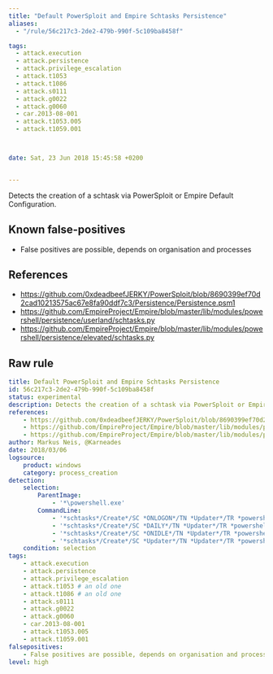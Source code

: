 ```yaml
---
title: "Default PowerSploit and Empire Schtasks Persistence"
aliases:
  - "/rule/56c217c3-2de2-479b-990f-5c109ba8458f"

tags:
  - attack.execution
  - attack.persistence
  - attack.privilege_escalation
  - attack.t1053
  - attack.t1086
  - attack.s0111
  - attack.g0022
  - attack.g0060
  - car.2013-08-001
  - attack.t1053.005
  - attack.t1059.001



date: Sat, 23 Jun 2018 15:45:58 +0200


---
```


Detects the creation of a schtask via PowerSploit or Empire Default Configuration.

<!--more-->


## Known false-positives

* False positives are possible, depends on organisation and processes



## References

* https://github.com/0xdeadbeefJERKY/PowerSploit/blob/8690399ef70d2cad10213575ac67e8fa90ddf7c3/Persistence/Persistence.psm1
* https://github.com/EmpireProject/Empire/blob/master/lib/modules/powershell/persistence/userland/schtasks.py
* https://github.com/EmpireProject/Empire/blob/master/lib/modules/powershell/persistence/elevated/schtasks.py


## Raw rule
```yaml
title: Default PowerSploit and Empire Schtasks Persistence
id: 56c217c3-2de2-479b-990f-5c109ba8458f
status: experimental
description: Detects the creation of a schtask via PowerSploit or Empire Default Configuration.
references:
    - https://github.com/0xdeadbeefJERKY/PowerSploit/blob/8690399ef70d2cad10213575ac67e8fa90ddf7c3/Persistence/Persistence.psm1
    - https://github.com/EmpireProject/Empire/blob/master/lib/modules/powershell/persistence/userland/schtasks.py
    - https://github.com/EmpireProject/Empire/blob/master/lib/modules/powershell/persistence/elevated/schtasks.py
author: Markus Neis, @Karneades
date: 2018/03/06
logsource:
    product: windows
    category: process_creation
detection:
    selection:
        ParentImage:
            - '*\powershell.exe'
        CommandLine:
            - '*schtasks*/Create*/SC *ONLOGON*/TN *Updater*/TR *powershell*'
            - '*schtasks*/Create*/SC *DAILY*/TN *Updater*/TR *powershell*'
            - '*schtasks*/Create*/SC *ONIDLE*/TN *Updater*/TR *powershell*'
            - '*schtasks*/Create*/SC *Updater*/TN *Updater*/TR *powershell*'
    condition: selection
tags:
    - attack.execution
    - attack.persistence
    - attack.privilege_escalation
    - attack.t1053 # an old one
    - attack.t1086 # an old one
    - attack.s0111
    - attack.g0022
    - attack.g0060
    - car.2013-08-001
    - attack.t1053.005
    - attack.t1059.001
falsepositives:
    - False positives are possible, depends on organisation and processes
level: high

```
